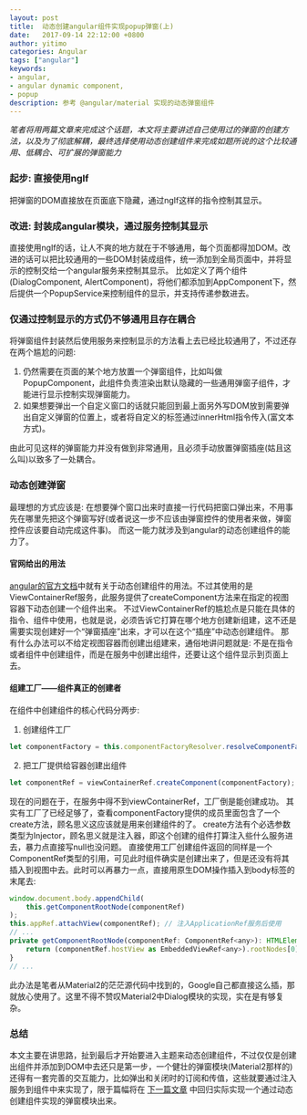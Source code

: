 ```yaml
---
layout: post
title:  动态创建angular组件实现popup弹窗(上)
date:   2017-09-14 22:12:00 +0800
author: yitimo
categories: Angular
tags: ["angular"]
keywords:
- angular,
- angular dynamic component,
- popup
description: 参考 @angular/material 实现的动态弹窗组件
---
```

*笔者将用两篇文章来完成这个话题，本文将主要讲述自己使用过的弹窗的创建方法，以及为了彻底解耦，最终选择使用动态创建组件来完成如题所说的这个比较通用、低耦合、可扩展的弹窗能力*
### 起步: 直接使用ngIf
把弹窗的DOM直接放在页面底下隐藏，通过ngIf这样的指令控制其显示。
### 改进: 封装成angular模块，通过服务控制其显示
直接使用ngIf的话，让人不爽的地方就在于不够通用，每个页面都得加DOM。改进的话可以把比较通用的一些DOM封装成组件，统一添加到全局页面中，并将显示的控制交给一个angular服务来控制其显示。
比如定义了两个组件(DialogComponent, AlertComponent)，将他们都添加到AppComponent下，然后提供一个PopupService来控制组件的显示，并支持传递参数进去。
### 仅通过控制显示的方式仍不够通用且存在耦合
将弹窗组件封装然后使用服务来控制显示的方法看上去已经比较通用了，不过还存在两个尴尬的问题: 
1. 仍然需要在页面的某个地方放置一个弹窗组件，比如叫做PopupComponent，此组件负责渲染出默认隐藏的一些通用弹窗子组件，才能进行显示控制实现弹窗能力。
2. 如果想要弹出一个自定义窗口的话就只能回到最上面另外写DOM放到需要弹出自定义弹窗的位置上，或者将自定义的标签通过innerHtml指令传入(富文本方式)。

由此可见这样的弹窗能力并没有做到非常通用，且必须手动放置弹窗插座(姑且这么叫)以致多了一处耦合。
### 动态创建弹窗
最理想的方式应该是: 在想要弹个窗口出来时直接一行代码把窗口弹出来，不用事先在哪里先把这个弹窗写好(或者说这一步不应该由弹窗控件的使用者来做，弹窗控件应该要自动完成这件事)。
而这一能力就涉及到angular的动态创建组件的能力了。
#### 官网给出的用法
[angular的官方文档](https://angular.cn/guide/dynamic-component-loader)中就有关于动态创建组件的用法。不过其使用的是ViewContainerRef服务，此服务提供了createComponent方法来在指定的视图容器下动态创建一个组件出来。
不过ViewContainerRef的尴尬点是只能在具体的指令、组件中使用，也就是说，必须告诉它打算在哪个地方创建新组建，这不还是需要实现创建好一个“弹窗插座”出来，才可以在这个“插座”中动态创建组件。
那有什么办法可以不给定视图容器而创建出组建来，通俗地讲问题就是: 不是在指令或者组件中创建组件，而是在服务中创建出组件，还要让这个组件显示到页面上去。
#### 组建工厂——组件真正的创建者
在组件中创建组件的核心代码分两步:
1. 创建组件工厂
``` javascript
let componentFactory = this.componentFactoryResolver.resolveComponentFactory(待创建组件);
```
2. 把工厂提供给容器创建出组件
``` javascript
let componentRef = viewContainerRef.createComponent(componentFactory);
```
现在的问题在于，在服务中得不到viewContainerRef，工厂倒是能创建成功。
其实有工厂了已经足够了，查看componentFactory提供的成员里面包含了一个create方法，顾名思义这应该就是用来创建组件的了。
create方法有个必选参数类型为Injector，顾名思义就是注入器，即这个创建的组件打算注入些什么服务进去，暴力点直接写null也没问题。
直接使用工厂创建组件返回的同样是一个ComponentRef类型的引用，可见此时组件确实是创建出来了，但是还没有将其插入到视图中去。此时可以再暴力一点，直接用原生DOM操作插入到body标签的末尾去: 
``` javascript
window.document.body.appendChild(
    this.getComponentRootNode(componentRef)
);
this.appRef.attachView(componentRef); // 注入ApplicationRef服务后使用
// ...
private getComponentRootNode(componentRef: ComponentRef<any>): HTMLElement {
    return (componentRef.hostView as EmbeddedViewRef<any>).rootNodes[0] as HTMLElement;
}
// ...
```
此办法是笔者从Material2的茫茫源代码中找到的，Google自己都直接这么插，那就放心使用了。这里不得不赞叹Material2中Dialog模块的实现，实在是有够复杂。
### 总结
本文主要在讲思路，扯到最后才开始要进入主题来动态创建组件，不过仅仅是创建出组件并添加到DOM中去还只是第一步，一个健壮的弹窗模块(Material2那样的)还得有一套完善的交互能力，比如弹出和关闭时的订阅和传值，这些就要通过注入服务到组件中来实现了，限于篇幅将在 [下一篇文章](/jekyll/update/2017/09/15/angular-dynamic-popup-component-2.html) 中回归实际实现一个通过动态创建组件实现的弹窗模块出来。
